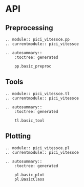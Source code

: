 # API

## Preprocessing

```{eval-rst}
.. module:: pici_vitessce.pp
.. currentmodule:: pici_vitessce

.. autosummary::
    :toctree: generated

    pp.basic_preproc
```

## Tools

```{eval-rst}
.. module:: pici_vitessce.tl
.. currentmodule:: pici_vitessce

.. autosummary::
    :toctree: generated

    tl.basic_tool
```

## Plotting

```{eval-rst}
.. module:: pici_vitessce.pl
.. currentmodule:: pici_vitessce

.. autosummary::
    :toctree: generated

    pl.basic_plot
    pl.BasicClass
```
